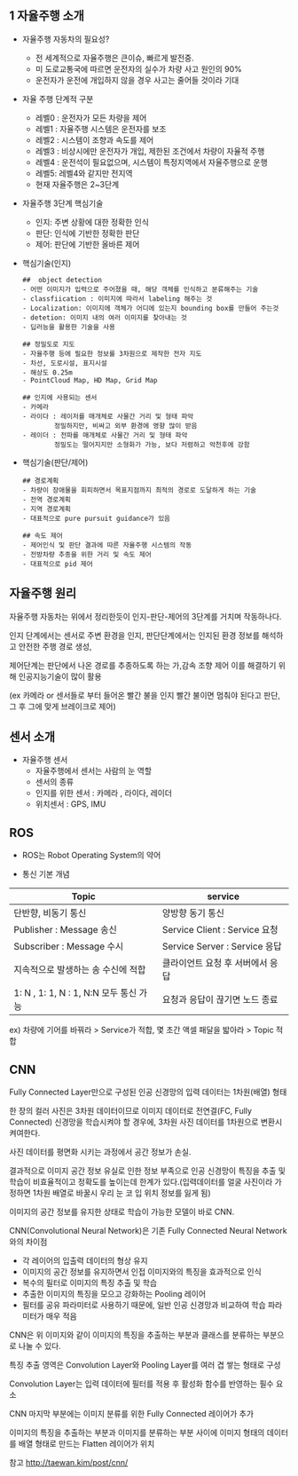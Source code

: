 ## 1 자율주행 소개



- 자율주행 자동차의 필요성?

  - 전 세계적으로 자율주행은 큰이슈, 빠르게 발전중.
  - 미 도로교통국에 따르면 운전자의 실수가 차량 사고 원인의 90%
  - 운전자가 운전에 개입하지 않을 경우 사고는 줄어들 것이라 기대

- 자율 주행 단계적 구분

  - 레벨0 : 운전자가 모든 차량을 제어
  - 레벨1 : 자율주행 시스템은 운전자를 보조
  - 레벨2 : 시스템이 조향과 속도를 제어
  - 레벨3 : 비상시에만 운전자가 개입, 제한된 조건에서 차량이 자율적 주행
  - 레벨4 : 운전석이 필요없으며, 시스템이 특정지역에서 자율주행으로 운행
  - 레벨5: 레벨4와 같지만 전지역
  - 현재 자율주행은 2~3단계

- 자율주행 3단계 핵심기술

  - 인지: 주변 상황에 대한 정확한 인식
  - 판단: 인식에 기반한 정확한 판단
  - 제어: 판단에 기반한 올바른 제어

- 핵심기술(인지)

  ``` object detection
  ##  object detection
  - 어떤 이미지가 입력으로 주어졌을 때, 해당 객체를 인식하고 분류해주는 기술
  - classfiication : 이미지에 따라서 labeling 해주는 것
  - Localization: 이미지에 객체가 어디에 있는지 bounding box를 만들어 주는것
  - detetion: 이미지 내의 여러 이미지를 찾아내는 것
  - 딥러능을 활용한 기술을 사용
  ```

  ```
  ## 정밀도로 지도
  - 자율주행 등에 필요한 정보를 3차원으로 제작한 전자 지도
  - 차선, 도로시설, 표지시설
  - 해상도 0.25m
  - PointCloud Map, HD Map, Grid Map
  
  ```

  ```
  ## 인지에 사용되는 센서
  - 카메라
  - 라이다 : 레이저를 매개체로 사물간 거리 및 형태 파악
  		  정밀하지만, 비싸고 외부 환경에 영향 많이 받음
  - 레이더 : 전파를 매개체로 사물간 거리 및 형태 파악
  		  정밀도는 떨어지지만 소형화가 가능, 보다 저렴하고 악천후에 강함
  ```

- 핵심기술(판단/제어)

  ```
  ## 경로계획
  - 차량이 장애물을 회피하면서 목표지점까지 최적의 경로로 도달하게 하는 기술
  - 전역 경로계획
  - 지역 경로계획
  - 대표적으로 pure pursuit guidance가 있음
  
  ## 속도 제어
  - 제어인식 및 판단 결과에 따른 자율주행 시스템의 작동
  - 전방차량 추종을 위한 거리 및 속도 제어
  - 대표적으로 pid 제어
  ```



## 자율주행 원리

자율주행 자동차는 위에서 정리한듯이 인지-판단-제어의 3단계를 거치며 작동하나다.

인지 단계에서는 센서로 주변 환경을 인지, 판단단계에서는 인지된 환경 정보를 해석하고 안전한 주행 경로 생성,

제어단계는 판단에서 나온 경로를 추종하도록 하는 가,감속 조향 제어 이를 해결하기 위해 인공지능기술이 많이 활용

(ex 카메라 or 센서들로 부터 들어온 빨간 불을 인지 빨간 불이면 멈춰야 된다고 판단, 그 후 그에 맞게 브레이크로 제어)



## 센서 소개

- 자율주행 센서
  - 자율주행에서 센서는 사람의 눈 역할
  - 센서의 종류
  - 인지를 위한 센서 : 카메라 , 라이다, 레이더
  - 위치센서 : GPS, IMU

## ROS

- ROS는 Robot Operating System의 약어

- 통신 기본 개념

  

| Topic                                  | service                          |
| -------------------------------------- | -------------------------------- |
| 단반향, 비동기 통신                    | 양방향 동기 통신                 |
| Publisher : Message 송신               | Service Client : Service 요청    |
| Subscriber : Message 수시              | Service Server : Service 응답    |
| 지속적으로 발생하는 송 수신에 적합     | 클라이언트 요청 후 서버에서 응답 |
| 1: N , 1: 1, N : 1, N:N 모두 통신 가능 | 요청과 응답이 끊기면 노드 종료   |

ex) 차량에 기어를 바꿔라 > Service가 적합, 몇 초간 액셀 패달을 밟아라 > Topic 적합



## CNN



Fully Connected Layer만으로 구성된 인공 신경망의 입력 데이터는 1차원(배열) 형태

 한 장의 컬러 사진은 3차원 데이터이므로 이미지 데이터로 전연결(FC, Fully Connected) 신경망을 학습시켜야 할 경우에, 3차원 사진 데이터를 1차원으로 변환시켜여한다.

 사진 데이터를 평면화 시키는 과정에서 공간 정보가 손실.

 결과적으로 이미지 공간 정보 유실로 인한 정보 부족으로 인공 신경망이 특징을 추출 및 학습이 비효율적이고 정확도를 높이는데 한계가 있다.(입력데이터를 얼굴 사진이라 가정하면 1차원 배열로 바꿀시 우리 눈 코 입 위치 정보를 잃게 됨)

 이미지의 공간 정보를 유지한 상태로 학습이 가능한 모델이 바로 CNN.

CNN(Convolutional Neural Network)은 기존 Fully Connected Neural Network와의 차이점

- 각 레이어의 입출력 데이터의 형상 유지
- 이미지의 공간 정보를 유지하면서 인접 이미지와의 특징을 효과적으로 인식
- 복수의 필터로 이미지의 특징 추출 및 학습
- 추출한 이미지의 특징을 모으고 강화하는 Pooling 레이어
- 필터를 공유 파라미터로 사용하기 때문에, 일반 인공 신경망과 비교하여 학습 파라미터가 매우 적음

CNN은 위 이미지와 같이 이미지의 특징을 추출하는 부분과 클래스를 분류하는 부분으로 나눌 수 있다.

 특징 추출 영역은 Convolution Layer와 Pooling Layer를 여러 겹 쌓는 형태로 구성

 Convolution Layer는 입력 데이터에 필터를 적용 후 활성화 함수를 반영하는 필수 요소

CNN 마지막 부분에는 이미지 분류를 위한 Fully Connected 레이어가 추가

 이미지의 특징을 추출하는 부분과 이미지를 분류하는 부분 사이에 이미지 형태의 데이터를 배열 형태로 만드는 Flatten 레이어가 위치



참고 http://taewan.kim/post/cnn/
